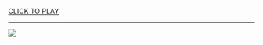 
<a href="https://premium76.site?title=the_binding_of_isaac_unblocked_games&ref=13M">CLICK TO PLAY</a></h3>
<hr>

<a href="https://premium76.site?title=the_binding_of_isaac_unblocked_games&ref=13M"><img src="https://clearcache.store/games.png"></a>


